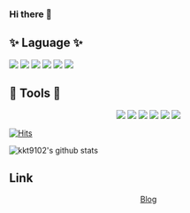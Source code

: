 ### Hi there 👋

## ✨ Laguage ✨
<div align="left">
	<img src="https://img.shields.io/badge/HTML5-E34F26?style=flat&logo=HTML5&logoColor=white" />
	<img src="https://img.shields.io/badge/CSS3-1572B6?style=flat&logo=CSS3&logoColor=white" />
	<img src="https://img.shields.io/badge/JavaScript-F7DF1E?style=flat&logo=JavaScript&logoColor=white"/>
	<img src="https://img.shields.io/badge/jQuery-0769AD?style=flat&logo=jQuery&logoColor=white"/>
	<img src="https://img.shields.io/badge/Sass-CC6699?style=flat&logo=Sass&logoColor=white"/>
	<img src="https://img.shields.io/badge/React-61DAFB?style=flat&logo=React&logoColor=white"/>
<!-- 	<img src="https://img.shields.io/badge/vuejs-4FC08D?style=flat&logo=vuedotjs&logoColor=white"/> -->
</div>

## 🔧 Tools 🔧
<div align="center">
	<img src="https://img.shields.io/badge/visualstudiocode-007ACC?style=flat&logo=visualstudiocode&logoColor=white"/>
	<img src="https://img.shields.io/badge/codepen-000000?style=flat&logo=codepen&logoColor=white"/>
	<img src="https://img.shields.io/badge/adobephotoshop-31A8FF?style=flat&logo=adobephotoshop&logoColor=white"/>
	<img src="https://img.shields.io/badge/adobeillustrator-FF9A00?style=flat&logo=adobeillustrator&logoColor=white"/>
	<img src="https://img.shields.io/badge/adobelightroom-31A8FF?style=flat&logo=adobelightroom&logoColor=white"/>
	<img src="https://img.shields.io/badge/figma-F24E1E?style=flat&logo=figma&logoColor=white"/>
</div>

[![Hits](https://hits.seeyoufarm.com/api/count/incr/badge.svg?url=https%3A%2F%2Fgithub.com%2Fkkt9102%2Fhit-counter&count_bg=%2379C83D&title_bg=%23555555&icon=&icon_color=%23E7E7E7&title=hits&edge_flat=false)](https://hits.seeyoufarm.com)                 

![kkt9102's github stats](https://github-readme-stats.vercel.app/api?username=kkt9102&show_icons=true)


## Link
<div align="center">
	<a href="https://kkt102.tistory.com/" target="_blank">Blog</a>
</div>

<!--
**kkt9102/kkt9102** is a ✨ _special_ ✨ repository because its `README.md` (this file) appears on your GitHub profile.

Here are some ideas to get you started:

- 🔭 I’m currently working on ...
- 🌱 I’m currently learning ...
- 👯 I’m looking to collaborate on ...
- 🤔 I’m looking for help with ...
- 💬 Ask me about ...
- 📫 How to reach me: ...
- 😄 Pronouns: ...
- ⚡ Fun fact: ...
-->
